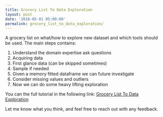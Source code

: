 ```yaml
---
title: Grocery List To Data Exploration
layout: post
date: '2018-05-01 05:00:00'
permalink: grocery_list_to_data_exploration/
---
```



A grocery list on what/how to explore new dataset and which tools should be used.
The main steps contains:
1) Understand the domain expertise ask questions
2) Acquiring data
3) First glance data (can be skipped sometimes)
4) Sample if needed
5) Given a memory fitted dataframe we can future investigate
6) Consider missing values and outliers
7) Now we can do some heavy lifting exploration


You can the full tutorial in the following link: [Grocery List To Data Exploration](https://github.com/eyaltrabelsi/my-notebooks/blob/master/Data%20exploration.ipynb)

Let me know what you think, and feel free to reach out with any feedback. 